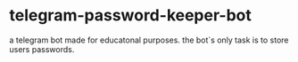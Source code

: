 # telegram-password-keeper-bot
a telegram bot made for educatonal purposes. the bot`s only task is to store users passwords.
